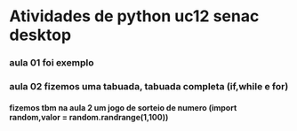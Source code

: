 # Atividades de python uc12 senac desktop 
###  aula 01 foi exemplo
### aula 02   fizemos uma tabuada, tabuada completa (if,while e for)
#### fizemos tbm na aula 2 um jogo de sorteio de numero (import random,valor = random.randrange(1,100))
